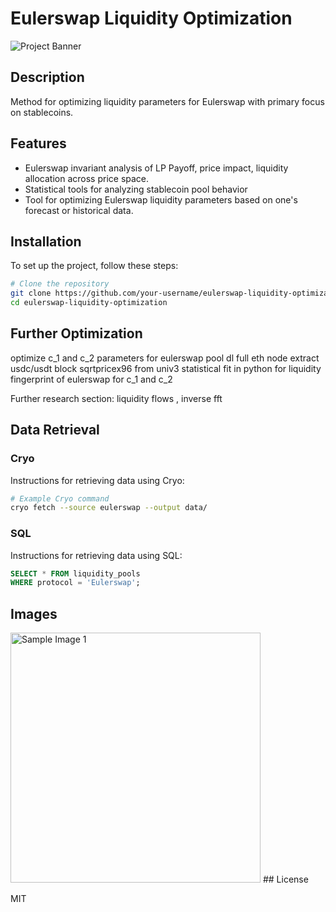 # Eulerswap Liquidity Optimization

![Project Banner](https://via.placeholder.com/800x200.png?text=Eulerswap+Liquidity+Optimization)

## Description
Method for optimizing liquidity parameters for Eulerswap with primary focus on stablecoins.

## Features
- Eulerswap invariant analysis of LP Payoff, price impact, liquidity allocation across price space.
- Statistical tools for analyzing stablecoin pool behavior
- Tool for optimizing Eulerswap liquidity parameters based on one's forecast or historical data.


## Installation
To set up the project, follow these steps:

```bash
# Clone the repository
git clone https://github.com/your-username/eulerswap-liquidity-optimization.git
cd eulerswap-liquidity-optimization
```

## Further Optimization

optimize c_1 and c_2 parameters for eulerswap pool
dl full eth node
extract usdc/usdt block sqrtpricex96 from univ3
statistical fit in python for liquidity fingerprint of eulerswap for c_1 and c_2 

Further research section:
liquidity flows , inverse fft

## Data Retrieval

### Cryo
Instructions for retrieving data using Cryo:

```bash
# Example Cryo command
cryo fetch --source eulerswap --output data/
```

### SQL

Instructions for retrieving data using SQL:

```sql
SELECT * FROM liquidity_pools
WHERE protocol = 'Eulerswap';
```

## Images

<img src="https://drive.google.com/file/d/12XLJTd1sHs-V-iH-gDEvMW6Ok5a0hMe-/view?usp=drive_link" alt="Sample Image 1" width="400"/>
## License

MIT



